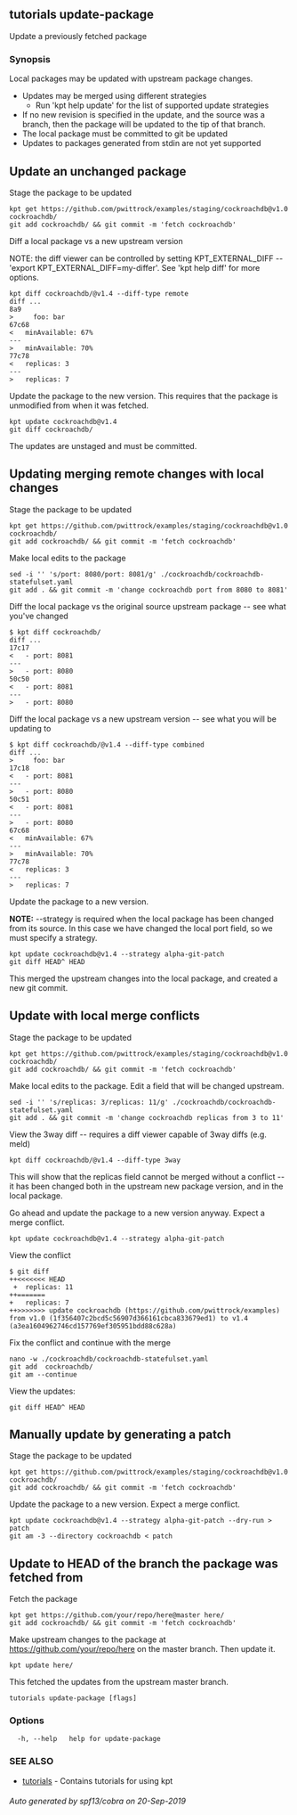 ## tutorials update-package

Update a previously fetched package 

### Synopsis

Local packages may be updated with upstream package changes.

- Updates may be merged using different strategies
  - Run 'kpt help update' for the list of supported update strategies
- If no new revision is specified in the update, and the source was a branch, then the package
  will be updated to the tip of that branch.
- The local package must be committed to git be updated 
- Updates to packages generated from stdin are not yet supported

## Update an unchanged package

  Stage the package to be updated

	kpt get https://github.com/pwittrock/examples/staging/cockroachdb@v1.0 cockroachdb/
	git add cockroachdb/ && git commit -m 'fetch cockroachdb'

  Diff a local package vs a new upstream version

  NOTE: the diff viewer can be controlled by setting KPT_EXTERNAL_DIFF --
  'export KPT_EXTERNAL_DIFF=my-differ'.
  See 'kpt help diff' for more options.

	kpt diff cockroachdb/@v1.4 --diff-type remote
	diff ...
	8a9
	>     foo: bar
	67c68
	<   minAvailable: 67%
	---
	>   minAvailable: 70%
	77c78
	<   replicas: 3
	---
	>   replicas: 7

  Update the package to the new version.  This requires that the package is unmodified from when
  it was fetched.

	kpt update cockroachdb@v1.4
	git diff cockroachdb/

  The updates are unstaged and must be committed.

## Updating merging remote changes with local changes

  Stage the package to be updated

	kpt get https://github.com/pwittrock/examples/staging/cockroachdb@v1.0 cockroachdb/
	git add cockroachdb/ && git commit -m 'fetch cockroachdb'

  Make local edits to the package

	sed -i '' 's/port: 8080/port: 8081/g' ./cockroachdb/cockroachdb-statefulset.yaml
	git add . && git commit -m 'change cockroachdb port from 8080 to 8081'

  Diff the local package vs the original source upstream package -- see what you've changed

	$ kpt diff cockroachdb/
	diff ...
	17c17
	<   - port: 8081
	---
	>   - port: 8080
	50c50
	<   - port: 8081
	---
	>   - port: 8080

  Diff the local package vs a new upstream version -- see what you will be updating to

	$ kpt diff cockroachdb/@v1.4 --diff-type combined
	diff ...
	>     foo: bar
	17c18
	<   - port: 8081
	---
	>   - port: 8080
	50c51
	<   - port: 8081
	---
	>   - port: 8080
	67c68
	<   minAvailable: 67%
	---
	>   minAvailable: 70%
	77c78
	<   replicas: 3
	---
	>   replicas: 7

  Update the package to a new version.

  **NOTE:** --strategy is required when the local package has been changed from its source.
  In this case we have changed the local port field, so we must specify a strategy.

	kpt update cockroachdb@v1.4 --strategy alpha-git-patch
	git diff HEAD^ HEAD

  This merged the upstream changes into the local package, and created a new git commit.

## Update with local merge conflicts

  Stage the package to be updated

	kpt get https://github.com/pwittrock/examples/staging/cockroachdb@v1.0 cockroachdb/
	git add cockroachdb/ && git commit -m 'fetch cockroachdb'

  Make local edits to the package.  Edit a field that will be changed upstream.

	sed -i '' 's/replicas: 3/replicas: 11/g' ./cockroachdb/cockroachdb-statefulset.yaml
	git add . && git commit -m 'change cockroachdb replicas from 3 to 11'

  View the 3way diff -- requires a diff viewer capable of 3way diffs (e.g. meld)

	kpt diff cockroachdb/@v1.4 --diff-type 3way

  This will show that the replicas field cannot be merged without a conflict -- it has
  been changed both in the upstream new package version, and in the local package.

  Go ahead and update the package to a new version anyway.  Expect a merge conflict.

	kpt update cockroachdb@v1.4 --strategy alpha-git-patch

  View the conflict

	$ git diff
	++<<<<<<< HEAD
	 +  replicas: 11
	++=======
	+   replicas: 7
	++>>>>>>> update cockroachdb (https://github.com/pwittrock/examples) from v1.0 (1f356407c2bcd5c56907d366161cbca833679ed1) to v1.4 (a3ea1604962746cd157769ef305951bdd88c628a)

  Fix the conflict and continue with the merge
	
	nano -w ./cockroachdb/cockroachdb-statefulset.yaml
	git add  cockroachdb/
  	git am --continue

  View the updates:

	git diff HEAD^ HEAD

## Manually update by generating a patch

  Stage the package to be updated

	kpt get https://github.com/pwittrock/examples/staging/cockroachdb@v1.0 cockroachdb/
	git add cockroachdb/ && git commit -m 'fetch cockroachdb'

  Update the package to a new version.  Expect a merge conflict.

	kpt update cockroachdb@v1.4 --strategy alpha-git-patch --dry-run > patch
	git am -3 --directory cockroachdb < patch

## Update to HEAD of the branch the package was fetched from

  Fetch the package

	kpt get https://github.com/your/repo/here@master here/
	git add cockroachdb/ && git commit -m 'fetch cockroachdb'

  Make upstream changes to the package at https://github.com/your/repo/here on
  the master branch.  Then update it.

	kpt update here/

  This fetched the updates from the upstream master branch.


```
tutorials update-package [flags]
```

### Options

```
  -h, --help   help for update-package
```

### SEE ALSO

* [tutorials](tutorials.md)	 - Contains tutorials for using kpt

###### Auto generated by spf13/cobra on 20-Sep-2019
